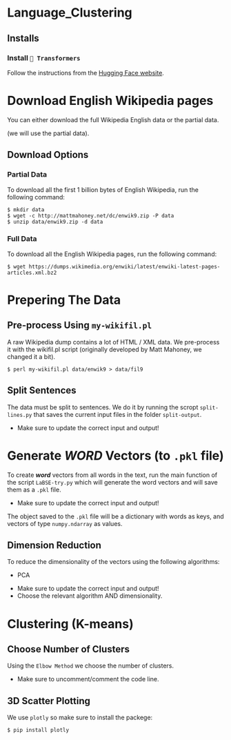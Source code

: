 [//]: # (<style>)

[//]: # (ul.star{list-style: none;})

[//]: # (ul.star li::before{)

[//]: # (    content: "\272A";)

[//]: # (    color: orange;)

[//]: # (    font-weight: bold;)

[//]: # (    font-size: 18px;)

[//]: # (    display: inline-block; )

[//]: # (    width: 1.5em;)

[//]: # (    margin-left: 1em;)

[//]: # (})

[//]: # (</style>)

# Language_Clustering

## Installs

### Install `🤗 Transformers`

Follow the instructions from the [Hugging Face website](https://huggingface.co/docs/transformers/installation).

# Download English Wikipedia pages

You can either download the full Wikipedia English data or the partial data.

(we will use the partial data).

## Download Options

### Partial Data

To download all the first 1 billion bytes of English Wikipedia, run the following command:

```
$ mkdir data
$ wget -c http://mattmahoney.net/dc/enwik9.zip -P data
$ unzip data/enwik9.zip -d data
```

### Full Data

To download all the English Wikipedia pages, run the following command:

```
$ wget https://dumps.wikimedia.org/enwiki/latest/enwiki-latest-pages-articles.xml.bz2
```

# Prepering The Data

## Pre-process Using `my-wikifil.pl`

A raw Wikipedia dump contains a lot of HTML / XML data.
We pre-process it with the wikifil.pl script
(originally developed by Matt Mahoney, we changed it a bit).

```
$ perl my-wikifil.pl data/enwik9 > data/fil9
```

## Split Sentences

The data must be split to sentences. We do it by running the scropt `split-lines.py` that saves the current input files
in the folder `split-output`.

<ul class="star">
  <li>Make sure to update the correct input and output!</li>
</ul>

# Generate ***WORD*** Vectors (to `.pkl` file)

To create ***word*** vectors from all words in the text, run the main function of the script `LaBSE-try.py` which will
generate the word vectors and will save them as a `.pkl` file.

<ul class="star">
    <li>Make sure to update the correct input and output!</li>
</ul>

The object saved to the `.pkl` file will be a dictionary with words as keys, and vectors of type `numpy.ndarray` as
values.

## Dimension Reduction

To reduce the dimensionality of the vectors using the following algorithms:

* PCA

<ul class="star">
    <li>Make sure to update the correct input and output!</li>
    <li>Choose the relevant algorithm AND dimensionality.</li>
</ul>

# Clustering (K-means)

## Choose Number of Clusters

Using the `Elbow Method` we choose the number of clusters.
<ul class="star">
    <li>Make sure to uncomment/comment the code line.</li>
</ul>

## 3D Scatter Plotting

We use `plotly` so make sure to install the packege:

```
$ pip install plotly
```

